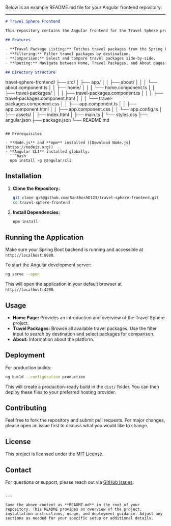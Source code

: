 Below is an example README.md file for your Angular frontend repository:

---

```markdown
# Travel Sphere Frontend

This repository contains the Angular frontend for the Travel Sphere project. The application allows users to browse, filter, and compare travel packages aggregated from multiple travel agencies.

## Features

- **Travel Package Listing:** Fetches travel packages from the Spring Boot backend.
- **Filtering:** Filter travel packages by destination.
- **Comparison:** Select and compare travel packages side-by-side.
- **Routing:** Navigate between Home, Travel Packages, and About pages using Angular standalone components.

## Directory Structure

```
travel-sphere-frontend/
├── src/
│   ├── app/
│   │   ├── about/
│   │   │   └── about.component.ts
│   │   ├── home/
│   │   │   └── home.component.ts
│   │   ├── travel-packages/
│   │   │   ├── travel-packages.component.ts
│   │   │   ├── travel-packages.component.html
│   │   │   └── travel-packages.component.css
│   │   ├── app.component.ts
│   │   ├── app.component.html
│   │   ├── app.component.css
│   │   └── app.config.ts
│   ├── assets/
│   ├── index.html
│   ├── main.ts
│   └── styles.css
├── angular.json
├── package.json
└── README.md
```

## Prerequisites

- **Node.js** and **npm** installed ([Download Node.js](https://nodejs.org))
- **Angular CLI** installed globally:
  ```bash
  npm install -g @angular/cli
  ```

## Installation

1. **Clone the Repository:**
   ```bash
   git clone git@github.com:SanthoshD123/travel-sphere-frontend.git
   cd travel-sphere-frontend
   ```

2. **Install Dependencies:**
   ```bash
   npm install
   ```

## Running the Application

Make sure your Spring Boot backend is running and accessible at `http://localhost:8080`.

To start the Angular development server:
```bash
ng serve --open
```
This will open the application in your default browser at `http://localhost:4200`.

## Usage

- **Home Page:** Provides an introduction and overview of the Travel Sphere project.
- **Travel Packages:** Browse all available travel packages. Use the filter input to search by destination and select packages for comparison.
- **About:** Information about the platform.

## Deployment

For production builds:
```bash
ng build --configuration production
```
This will create a production-ready build in the `dist/` folder. You can then deploy these files to your preferred hosting provider.

## Contributing

Feel free to fork the repository and submit pull requests. For major changes, please open an issue first to discuss what you would like to change.

## License

This project is licensed under the [MIT License](LICENSE).

## Contact

For questions or support, please reach out via [GitHub Issues](https://github.com/SanthoshD123/travel-sphere-frontend/issues).
```

---

Save the above content as **README.md** in the root of your repository. This README provides an overview of the project, installation instructions, usage, and deployment guidance. Adjust any sections as needed for your specific setup or additional details.
